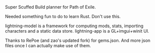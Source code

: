 Super Scuffed Build planner for Path of Exile.

Needed something fun to do to learn Rust. Don't use this.

lightning-model is a framework for computing mods, stats, importing characters and a static data store.
lightning-app is a GL+imgui+winit UI.

Thanks to RePoe (and zao's updated fork) for gems.json. And more json files once I can actually make use of them.

